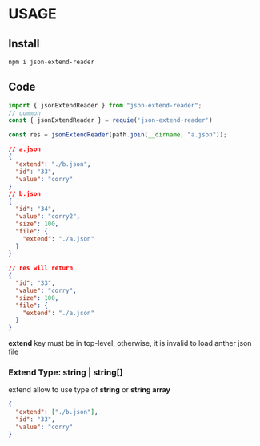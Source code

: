 # USAGE

## Install

```sh
npm i json-extend-reader
```

## Code

```js
import { jsonExtendReader } from "json-extend-reader";
// common
const { jsonExtendReader } = requie('json-extend-reader')

const res = jsonExtendReader(path.join(__dirname, "a.json"));
```

```json
// a.json
{
  "extend": "./b.json",
  "id": "33",
  "value": "corry"
}
// b.json
{
  "id": "34",
  "value": "corry2",
  "size": 100,
  "file": {
    "extend": "./a.json"
  }
}

// res will return
{
  "id": "33",
  "value": "corry",
  "size": 100,
  "file": {
    "extend": "./a.json"
  }
}
```

**extend** key must be in top-level, otherwise, it is invalid to load anther json file

### Extend Type: string | string[]

extend allow to use type of **string** or **string array**

```json
{
  "extend": ["./b.json"],
  "id": "33",
  "value": "corry"
}
```
